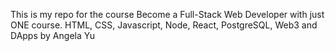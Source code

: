 This is my repo for the course Become a Full-Stack Web Developer with just ONE course. HTML, CSS, Javascript, Node, React, PostgreSQL, Web3 and DApps by Angela Yu